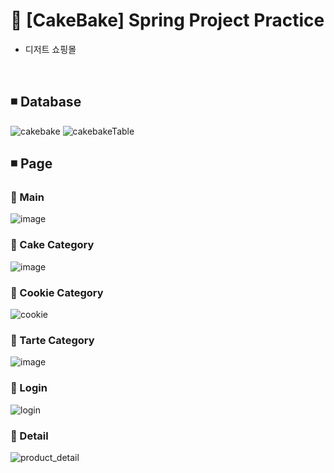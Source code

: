 # 🍰 [CakeBake] Spring Project Practice
- 디저트 쇼핑몰
<br>

## ◾ Database
![cakebake](https://user-images.githubusercontent.com/93965468/219938081-630bfe13-a189-444b-986d-c73d763f3fa9.png)
![cakebakeTable](https://user-images.githubusercontent.com/93965468/219938085-90b742ac-4b76-41ad-9be7-7a2737dc649f.png)
<br>

## ◾ Page

### 🍒 Main
![image](https://user-images.githubusercontent.com/93965468/218288818-fe6dec64-22ba-4945-8d3f-cf5b388085ad.png)
<br>

### 🍒 Cake Category
![image](https://user-images.githubusercontent.com/93965468/218289048-1efe545e-8c51-45fc-8384-34010bdb43c3.png)
<br>

### 🍒 Cookie Category
![cookie](https://user-images.githubusercontent.com/93965468/219938103-faadeec2-7fe9-4131-8a9e-f0fc80f78dec.png)

### 🍒 Tarte Category
![image](https://user-images.githubusercontent.com/93965468/219944392-9875f116-2fe6-4709-8622-51e64d154a30.png)

### 🍒 Login
![login](https://user-images.githubusercontent.com/93965468/219938114-ef2ab905-9fde-426f-857f-3b2037b77f02.png)

### 🍒 Detail
![product_detail](https://user-images.githubusercontent.com/93965468/220838831-8c7b47c9-6c55-422c-a47e-9f083fa7bca5.png)
